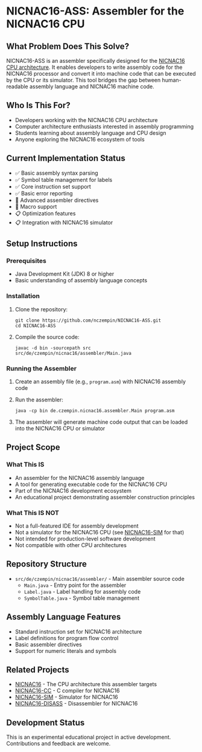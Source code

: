 # NICNAC16-ASS: Assembler for the NICNAC16 CPU

## What Problem Does This Solve?
NICNAC16-ASS is an assembler specifically designed for the [NICNAC16 CPU architecture](https://github.com/nczempin/NICNAC16). It enables developers to write assembly code for the NICNAC16 processor and convert it into machine code that can be executed by the CPU or its simulator. This tool bridges the gap between human-readable assembly language and NICNAC16 machine code.

## Who Is This For?
- Developers working with the NICNAC16 CPU architecture
- Computer architecture enthusiasts interested in assembly programming
- Students learning about assembly language and CPU design
- Anyone exploring the NICNAC16 ecosystem of tools

## Current Implementation Status
- ✅ Basic assembly syntax parsing
- ✅ Symbol table management for labels
- ✅ Core instruction set support
- ✅ Basic error reporting
- 🚧 Advanced assembler directives
- 🚧 Macro support
- 📋 Optimization features
- 📋 Integration with NICNAC16 simulator

## Setup Instructions

### Prerequisites
- Java Development Kit (JDK) 8 or higher
- Basic understanding of assembly language concepts

### Installation
1. Clone the repository:
   ```
   git clone https://github.com/nczempin/NICNAC16-ASS.git
   cd NICNAC16-ASS
   ```

2. Compile the source code:
   ```
   javac -d bin -sourcepath src src/de/czempin/nicnac16/assembler/Main.java
   ```

### Running the Assembler
1. Create an assembly file (e.g., `program.asm`) with NICNAC16 assembly code

2. Run the assembler:
   ```
   java -cp bin de.czempin.nicnac16.assembler.Main program.asm
   ```

3. The assembler will generate machine code output that can be loaded into the NICNAC16 CPU or simulator

## Project Scope

### What This IS
- An assembler for the NICNAC16 assembly language
- A tool for generating executable code for the NICNAC16 CPU
- Part of the NICNAC16 development ecosystem
- An educational project demonstrating assembler construction principles

### What This IS NOT
- Not a full-featured IDE for assembly development
- Not a simulator for the NICNAC16 CPU (see [NICNAC16-SIM](https://github.com/nczempin/NICNAC16-SIM) for that)
- Not intended for production-level software development
- Not compatible with other CPU architectures

## Repository Structure
- `src/de/czempin/nicnac16/assembler/` - Main assembler source code
  - `Main.java` - Entry point for the assembler
  - `Label.java` - Label handling for assembly code
  - `SymbolTable.java` - Symbol table management

## Assembly Language Features
- Standard instruction set for NICNAC16 architecture
- Label definitions for program flow control
- Basic assembler directives
- Support for numeric literals and symbols

## Related Projects
- [NICNAC16](https://github.com/nczempin/NICNAC16) - The CPU architecture this assembler targets
- [NICNAC16-CC](https://github.com/nczempin/NICNAC16-CC) - C compiler for NICNAC16
- [NICNAC16-SIM](https://github.com/nczempin/NICNAC16-SIM) - Simulator for NICNAC16
- [NICNAC16-DISASS](https://github.com/nczempin/NICNAC16-DISASS) - Disassembler for NICNAC16

## Development Status
This is an experimental educational project in active development. Contributions and feedback are welcome.
